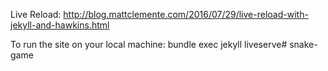 Live Reload:
http://blog.mattclemente.com/2016/07/29/live-reload-with-jekyll-and-hawkins.html

To run the site on your local machine:
bundle exec jekyll liveserve# snake-game
